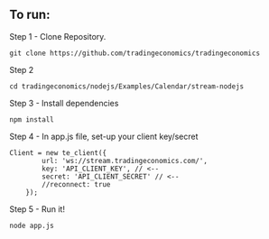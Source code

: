 ## To run:

Step 1 - Clone Repository.
```
git clone https://github.com/tradingeconomics/tradingeconomics
```

Step 2
```
cd tradingeconomics/nodejs/Examples/Calendar/stream-nodejs
```

Step 3 - Install dependencies
```
npm install
```


Step 4 - In app.js file, set-up your client key/secret
```
Client = new te_client({
		url: 'ws://stream.tradingeconomics.com/',
		key: 'API_CLIENT_KEY', // <--
		secret: 'API_CLIENT_SECRET' // <--
		//reconnect: true
	});
```

Step 5 - Run it!
```
node app.js
```


